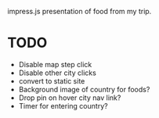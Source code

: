 impress.js presentation of food from my trip.

# TODO

* Disable map step click
* Disable other city clicks
* convert to static site
* Background image of country for foods?
* Drop pin on hover city nav link?
* Timer for entering country?
